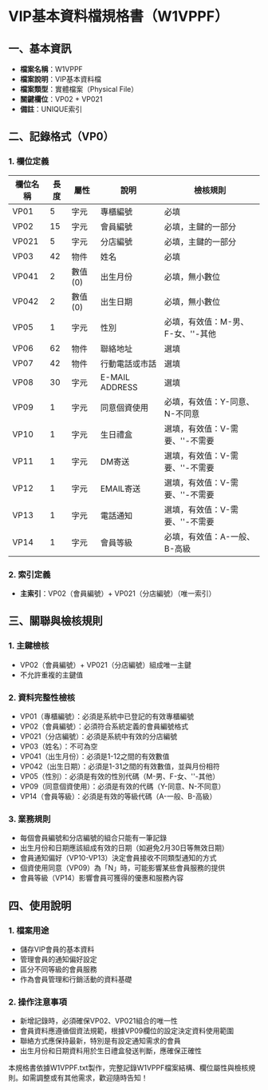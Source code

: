 # VIP基本資料檔規格書（W1VPPF）

## 一、基本資訊
- **檔案名稱**：W1VPPF
- **檔案說明**：VIP基本資料檔
- **檔案類型**：實體檔案（Physical File）
- **關鍵欄位**：VP02 + VP021
- **備註**：UNIQUE索引

## 二、記錄格式（VP0）

### 1. 欄位定義
| 欄位名稱 | 長度 | 屬性 | 說明 | 檢核規則 |
|----------|------|------|------|----------|
| VP01     | 5    | 字元 | 專櫃編號 | 必填 |
| VP02     | 15   | 字元 | 會員編號 | 必填，主鍵的一部分 |
| VP021    | 5    | 字元 | 分店編號 | 必填，主鍵的一部分 |
| VP03     | 42   | 物件 | 姓名 | 必填 |
| VP041    | 2    | 數值(0) | 出生月份 | 必填，無小數位 |
| VP042    | 2    | 數值(0) | 出生日期 | 必填，無小數位 |
| VP05     | 1    | 字元 | 性別 | 必填，有效值：M-男、F-女、''-其他 |
| VP06     | 62   | 物件 | 聯絡地址 | 選填 |
| VP07     | 42   | 物件 | 行動電話或市話 | 選填 |
| VP08     | 30   | 字元 | E-MAIL ADDRESS | 選填 |
| VP09     | 1    | 字元 | 同意個資使用 | 必填，有效值：Y-同意、N-不同意 |
| VP10     | 1    | 字元 | 生日禮盒 | 選填，有效值：V-需要、''-不需要 |
| VP11     | 1    | 字元 | DM寄送 | 選填，有效值：V-需要、''-不需要 |
| VP12     | 1    | 字元 | EMAIL寄送 | 選填，有效值：V-需要、''-不需要 |
| VP13     | 1    | 字元 | 電話通知 | 選填，有效值：V-需要、''-不需要 |
| VP14     | 1    | 字元 | 會員等級 | 必填，有效值：A-一般、B-高級 |

### 2. 索引定義
- **主索引**：VP02（會員編號）+ VP021（分店編號）（唯一索引）

## 三、關聯與檢核規則

### 1. 主鍵檢核
- VP02（會員編號）+ VP021（分店編號）組成唯一主鍵
- 不允許重複的主鍵值

### 2. 資料完整性檢核
- VP01（專櫃編號）：必須是系統中已登記的有效專櫃編號
- VP02（會員編號）：必須符合系統定義的會員編號格式
- VP021（分店編號）：必須是系統中有效的分店編號
- VP03（姓名）：不可為空
- VP041（出生月份）：必須是1-12之間的有效數值
- VP042（出生日期）：必須是1-31之間的有效數值，並與月份相符
- VP05（性別）：必須是有效的性別代碼（M-男、F-女、''-其他）
- VP09（同意個資使用）：必須是有效的代碼（Y-同意、N-不同意）
- VP14（會員等級）：必須是有效的等級代碼（A-一般、B-高級）

### 3. 業務規則
- 每個會員編號和分店編號的組合只能有一筆記錄
- 出生月份和日期應該組成有效的日期（如避免2月30日等無效日期）
- 會員通知偏好（VP10-VP13）決定會員接收不同類型通知的方式
- 個資使用同意（VP09）為「N」時，可能影響某些會員服務的提供
- 會員等級（VP14）影響會員可獲得的優惠和服務內容

## 四、使用說明

### 1. 檔案用途
- 儲存VIP會員的基本資料
- 管理會員的通知偏好設定
- 區分不同等級的會員服務
- 作為會員管理和行銷活動的資料基礎

### 2. 操作注意事項
- 新增記錄時，必須確保VP02、VP021組合的唯一性
- 會員資料應遵循個資法規範，根據VP09欄位的設定決定資料使用範圍
- 聯絡方式應保持最新，特別是有設定通知需求的會員
- 出生月份和日期資料用於生日禮盒發送判斷，應確保正確性

本規格書依據W1VPPF.txt製作，完整記錄W1VPPF檔案結構、欄位屬性與檢核規則。如需調整或有其他需求，歡迎隨時告知！ 